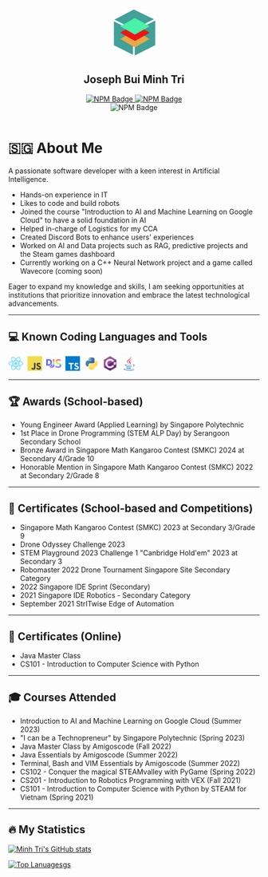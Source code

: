 <link rel="stylesheet" href="https://use.fontawesome.com/releases/v5.6.1/css/all.css" integrity="sha384-gfdkjb5BdAXd+lj+gudLWI+BXq4IuLW5IT+brZEZsLFm++aCMlF1V92rMkPaX4PP" crossorigin="anonymous">

<div id="header" align="center">
    <img src="./Logo.png" width="100" style="border-radius: 50%" />
    <h2 style="font-weight: bold">Joseph Bui Minh Tri</h2>
    <div id="badges">
    <a href="https://twitter.com/minhtribui153">
        <img src="https://img.shields.io/badge/minhtribui153-blue?style=for-the-badge&logo=twitter" alt="NPM Badge"/>
    </a>
    <a href="https://www.npmjs.com/~tribui141108">
        <img src="https://img.shields.io/badge/tribui141108-red?style=for-the-badge&logo=npm&logoColor=red" alt="NPM Badge"/>
    </a>
    <br>
    <a>
        <img src="https://dcbadge.limes.pink/api/shield/710319131983085599" alt="NPM Badge"/>
    </a>
    </div>
</div >
<br>

# 🇸🇬 About Me
A passionate software developer with a keen interest in Artificial Intelligence.

- Hands-on experience in IT
- Likes to code and build robots
- Joined the course "Introduction to AI and Machine Learning on Google Cloud" to have a solid foundation in AI
- Helped in-charge of Logistics for my CCA
- Created Discord Bots to enhance users' experiences
- Worked on AI and Data projects such as RAG, predictive projects and the Steam games dashboard
- Currently working on a C++ Neural Network project and a game called Wavecore (coming soon)

Eager to expand my knowledge and skills, I am seeking opportunities at institutions that prioritize innovation and embrace the latest technological advancements.

---

## ‍💻 Known Coding Languages and Tools

<div>
  <img src="https://raw.githubusercontent.com/devicons/devicon/master/icons/react/react-original.svg" width="30"/>&nbsp;
  <img src="https://raw.githubusercontent.com/devicons/devicon/master/icons/javascript/javascript-original.svg" width="30"/>&nbsp;
  <img src="https://raw.githubusercontent.com/devicons/devicon/master/icons/discordjs/discordjs-original.svg" width="30"/>&nbsp;
  <img src="https://raw.githubusercontent.com/devicons/devicon/master/icons/typescript/typescript-original.svg" width="30"/>&nbsp;
  <img src="https://raw.githubusercontent.com/devicons/devicon/master/icons/python/python-original.svg" width="30"/>&nbsp;
  <img src="https://raw.githubusercontent.com/devicons/devicon/master/icons/csharp/csharp-original.svg" width="30"/>&nbsp;
  <img src="https://raw.githubusercontent.com/devicons/devicon/master/icons/java/java-original.svg" width="30"/>&nbsp;
</div>

---


## 🏆 Awards (School-based)
- Young Engineer Award (Applied Learning) by Singapore Polytechnic
- 1st Place in Drone Programming (STEM ALP Day) by Serangoon Secondary School
- Bronze Award in Singapore Math Kangaroo Contest (SMKC) 2024 at Secondary 4/Grade 10
- Honorable Mention in Singapore Math Kangaroo Contest (SMKC) 2022 at Secondary 2/Grade 8

---

## 🧾 Certificates (School-based and Competitions)
- Singapore Math Kangaroo Contest (SMKC) 2023 at Secondary 3/Grade 9
- Drone Odyssey Challenge 2023
- STEM Playground 2023 Challenge 1 "Canbridge Hold'em" 2023 at Secondary 3
- Robomaster 2022 Drone Tournament Singapore Site Secondary Category
- 2022 Singapore IDE Sprint (Secondary)
- 2021 Singapore IDE Robotics - Secondary Category
- September 2021 StrITwise Edge of Automation

---

## 🧾 Certificates (Online)
- Java Master Class
- CS101 - Introduction to Computer Science with Python

---

## 🎓 Courses Attended
- Introduction to AI and Machine Learning on Google Cloud (Summer 2023)
- "I can be a Technopreneur" by Singapore Polytechnic (Spring 2023)
- Java Master Class by Amigoscode (Fall 2022)
- Java Essentials by Amigoscode (Summer 2022)
- Terminal, Bash and VIM Essentials by Amigoscode (Summer 2022)
- CS102 - Conquer the magical STEAMvalley with PyGame (Spring 2022)
- CS201 - Introduction to Robotics Programming with VEX (Fall 2021)
- CS101 - Introduction to Computer Science with Python by STEAM for Vietnam (Spring 2021)

---

## 🔥 My Statistics
[![Minh Tri's GitHub stats](https://github-readme-stats.vercel.app/api?username=minhtribui153&show_icons=true&layout=compact&theme=dark)](https://github.com/minhtribui153)

[![Top Lanuagesgs](https://github-readme-stats.vercel.app/api/top-langs/?username=minhtribui153&layout=compact&theme=dark)](https://github.com/minhtribui153)
